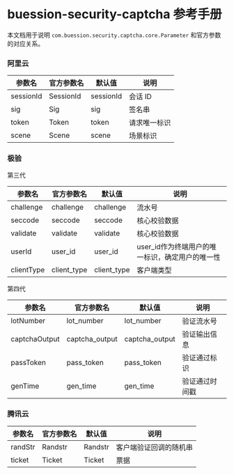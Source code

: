 # buession-security-captcha 参考手册

本文档用于说明 `com.buession.security.captcha.core.Parameter` 和官方参数的对应关系。


### **阿里云**

|  参数名        | 官方参数名   | 默认值        | 说明           |
|  ----         | ----        | ----         | ----           |
|  sessionId    | SessionId   | sessionId    | 会话 ID        |
|  sig          | Sig         | sig          | 签名串         |
|  token        | Token       | token        | 请求唯一标识    |
|  scene        | Scene       | scene        | 场景标识        |


### **极验**

第三代

|  参数名        | 官方参数名   | 默认值        | 说明                                        |
|  ----         | ----        | ----         | ----                                        |
|  challenge    | challenge   | challenge    | 流水号                                       |
|  seccode      | seccode     | seccode      | 核心校验数据                                  |
|  validate     | validate    | validate     | 核心校验数据                                  |
|  userId       | user_id     | user_id      | user_id作为终端用户的唯一标识，确定用户的唯一性   |
|  clientType   | client_type | client_type  | 客户端类型                                    |

第四代

|  参数名           | 官方参数名          | 默认值            | 说明            |
|  ----            | ----               | ----             | ----           |
|  lotNumber       | lot_number         | lot_number       | 验证流水号       |
|  captchaOutput   | captcha_output     | captcha_output   | 验证输出信息     |
|  passToken       | pass_token         | pass_token       | 验证通过标识     |
|  genTime         | gen_time           | gen_time         | 验证通过时间戳   |


### **腾讯云**

|  参数名        | 官方参数名   | 默认值        | 说明                       |
|  ----         | ----        | ----         | ----                       |
|  randStr      | Randstr     | Randstr      | 客户端验证回调的随机串        |
|  ticket       | Ticket      | Ticket       | 票据                        |